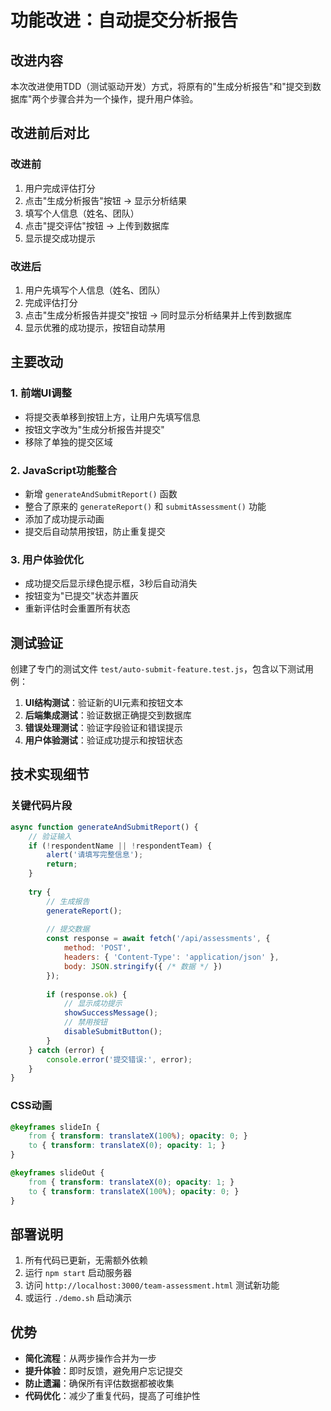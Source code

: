 # 功能改进：自动提交分析报告

## 改进内容

本次改进使用TDD（测试驱动开发）方式，将原有的"生成分析报告"和"提交到数据库"两个步骤合并为一个操作，提升用户体验。

## 改进前后对比

### 改进前
1. 用户完成评估打分
2. 点击"生成分析报告"按钮 → 显示分析结果
3. 填写个人信息（姓名、团队）
4. 点击"提交评估"按钮 → 上传到数据库
5. 显示提交成功提示

### 改进后
1. 用户先填写个人信息（姓名、团队）
2. 完成评估打分
3. 点击"生成分析报告并提交"按钮 → 同时显示分析结果并上传到数据库
4. 显示优雅的成功提示，按钮自动禁用

## 主要改动

### 1. 前端UI调整
- 将提交表单移到按钮上方，让用户先填写信息
- 按钮文字改为"生成分析报告并提交"
- 移除了单独的提交区域

### 2. JavaScript功能整合
- 新增 `generateAndSubmitReport()` 函数
- 整合了原来的 `generateReport()` 和 `submitAssessment()` 功能
- 添加了成功提示动画
- 提交后自动禁用按钮，防止重复提交

### 3. 用户体验优化
- 成功提交后显示绿色提示框，3秒后自动消失
- 按钮变为"已提交"状态并置灰
- 重新评估时会重置所有状态

## 测试验证

创建了专门的测试文件 `test/auto-submit-feature.test.js`，包含以下测试用例：

1. **UI结构测试**：验证新的UI元素和按钮文本
2. **后端集成测试**：验证数据正确提交到数据库
3. **错误处理测试**：验证字段验证和错误提示
4. **用户体验测试**：验证成功提示和按钮状态

## 技术实现细节

### 关键代码片段
```javascript
async function generateAndSubmitReport() {
    // 验证输入
    if (!respondentName || !respondentTeam) {
        alert('请填写完整信息');
        return;
    }
    
    try {
        // 生成报告
        generateReport();
        
        // 提交数据
        const response = await fetch('/api/assessments', {
            method: 'POST',
            headers: { 'Content-Type': 'application/json' },
            body: JSON.stringify({ /* 数据 */ })
        });
        
        if (response.ok) {
            // 显示成功提示
            showSuccessMessage();
            // 禁用按钮
            disableSubmitButton();
        }
    } catch (error) {
        console.error('提交错误:', error);
    }
}
```

### CSS动画
```css
@keyframes slideIn {
    from { transform: translateX(100%); opacity: 0; }
    to { transform: translateX(0); opacity: 1; }
}

@keyframes slideOut {
    from { transform: translateX(0); opacity: 1; }
    to { transform: translateX(100%); opacity: 0; }
}
```

## 部署说明

1. 所有代码已更新，无需额外依赖
2. 运行 `npm start` 启动服务器
3. 访问 `http://localhost:3000/team-assessment.html` 测试新功能
4. 或运行 `./demo.sh` 启动演示

## 优势

- **简化流程**：从两步操作合并为一步
- **提升体验**：即时反馈，避免用户忘记提交
- **防止遗漏**：确保所有评估数据都被收集
- **代码优化**：减少了重复代码，提高了可维护性